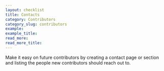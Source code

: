 ```yaml
---
layout: checklist
title: Contacts
category: Contributors
category_slug: contributors
example:
example_title:
read_more:
read_more_title:
---
```


Make it easy on future contributors by creating a contact page or section and listing the people new contributors should reach out to.

